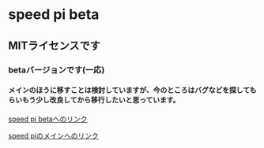 # speed pi beta
## MITライセンスです
### betaバージョンです(一応)
#### メインのほうに移すことは検討していますが、今のところはバグなどを探してもらいもう少し改良してから移行したいと思っています。
[speed pi betaへのリンク](https://kangping-git.github.io/speed-pi-beta/speed-Pi.html)

[speed piのメインへのリンク](https://kangping.jp/src/speed-pi/)